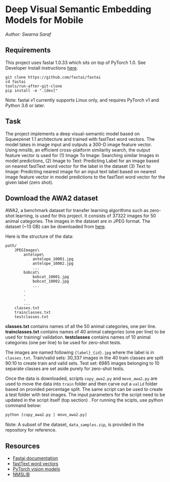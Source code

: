 # Deep Visual Semantic Embedding Models for Mobile

*Author: Swarna Saraf*

## Requirements

This project uses fastai 1.0.33 which sits on top of PyTorch 1.0. See Developer Install instructions [here](https://github.com/fastai/fastai/blob/master/README.md#installation).

```
git clone https://github.com/fastai/fastai
cd fastai
tools/run-after-git-clone
pip install -e ".[dev]"
```

Note: fastai v1 currently supports Linux only, and requires PyTorch v1 and Python 3.6 or later.

## Task

The project implements a deep visual-semantic model based on Squeezenet 1.1 architecture and trained with fastText word vectors. The model takes in image input and outputs a 300-D image feature vector. Using nmslib, an efficient cross-platform similarity search, the output feature vector is used for (1) Image To Image: Searching similar Images in model predictions, (2) Image to Text: Predicting Label for an image based on nearest fastText word vector for the label in the dataset (3) Text to Image: Predicting nearest image for an input text label based on nearest image feature vector in model predictions to the fastText word vector for the given label (zero shot).

## Download the AWA2 dataset

AWA2, a benchmark dataset for transfer learning algorithms such as zero-shot learning, is used for this project. It consists of 37322 images for 50 animal categories. The images in the dataset are in JPEG format. The dataset (~13 GB) can be downloaded from [here](https://cvml.ist.ac.at/AwA2/).

Here is the structure of the data:
```
path/
    JPEGImages\
        antelope\
            antelope_10001.jpg
            antelope_10002.jpg
            ...
        bobcat\
            bobcat_10001.jpg
            bobcat_10002.jpg
            ...
        .
        .
        .
        ...
    classes.txt
    trainclasses.txt
    testclasses.txt 
```

**classes.txt** contains names of all the 50 animal categories, one per line.
**trainclasses.txt** contains names of 40 animal categories (one per line) to be used for training/ validation.
**testclasses** contains names of 10 animal categories (one per line) to be used for zero-shot tests.

The images are named following `{label}_{id}.jpg` where the label is in `classes.txt`.
Train/valid sets: 30,337 images in the 40 train classes are split 90:10 to create train and valid sets. 
Test set: 6985 images belonging to 10 separate classes are set aside purely for zero-shot tests.

Once the data is downloaded, scripts `copy_awa2.py` and `move_awa2.py` are used to move the data into `train` folder and then carve out a `valid` folder based on provided percentage split. The same script can be used to create a test folder with test images. The input parameters for the script need to be updated in the script itself (top section) . For running the scipts, use python command below:

```bash
python [copy_awa2.py | move_awa2.py]
```
Note: A subset of the dataset, `data_samples.zip`, is provided in the repository for reference.

## Resources

- [Fastai documentation](https://docs.fast.ai/)
- [fastText word vectors](https://fasttext.cc/docs/en/english-vectors.html)
- [PyTorch vision models](https://pytorch.org/docs/stable/torchvision/models.html)
- [NMSLIB](https://github.com/nmslib/nmslib)